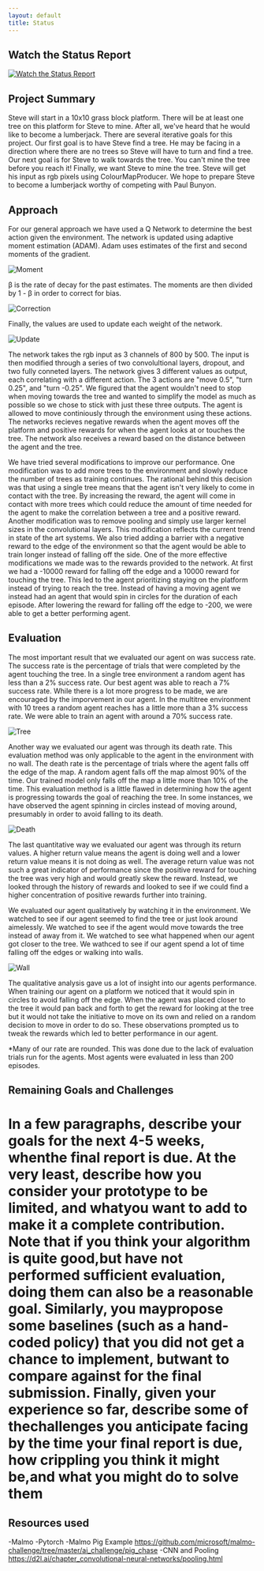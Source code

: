 ```yaml
---
layout: default
title: Status
---
```

## Watch the Status Report
[![Watch the Status Report](https://img.youtube.com/vi/kHjt8DJ0yOw/maxresdefault.jpg)](https://youtu.be/kHjt8DJ0yOw) 

## Project Summary
Steve will start in a 10x10 grass block platform. There will be at least one tree on this platform for Steve to mine. After all, we've heard that he would like to become a lumberjack. There are several iterative goals for this project. Our first goal is to have Steve find a tree. He may be facing in a direction where there are no trees so Steve will have to turn and find a tree. Our next goal is for Steve to walk towards the tree. You can't mine the tree before you reach it! Finally, we want Steve to mine the tree. Steve will get his input as rgb pixels using ColourMapProducer. We hope to prepare Steve to become a lumberjack worthy of competing with Paul Bunyon.

## Approach
For our general approach we have used a Q Network to determine the best action given the environment. The network is updated using adaptive moment estimation (ADAM). Adam uses estimates of the first and second moments of the gradient. 

![Moment](https://github.com/kchian/ForkThePork/images/moment.png)

β is the rate of decay for the past estimates. The moments are then divided by 1 - β in order to correct for bias. 

![Correction](https://github.com/kchian/ForkThePork/images/biasCorrection.png)

Finally, the values are used to update each weight of the network.

![Update](https://github.com/kchian/ForkThePork/images/update.png)

The network takes the rgb input as 3 channels of 800 by 500. The input is then modified through a series of two convolultional layers, dropout, and two fully conneted layers. The network gives 3 different values as output, each correlating with a different action. The 3 actions are "move 0.5", "turn 0.25", and "turn -0.25". We figured that the agent wouldn't need to stop when moving towards the tree and wanted to simplify the model as much as possible so we chose to stick with just these three outputs. The agent is allowed to move continiously through the environment using these actions. The networks recieves negative rewards when the agent moves off the platform and positive rewards for when the agent looks at or touches the tree. The network also receives a reward based on the distance between the agent and the tree.

We have tried several modifications to improve our performance. One modification was to add more trees to the environment and slowly reduce the number of trees as training continues. The rational behind this decision was that using a single tree means that the agent isn't very likely to come in contact with the tree. By increasing the reward, the agent will come in contact with more trees which could reduce the amount of time needed for the agent to make the correlation between a tree and a positive reward. Another modification was to remove pooling and simply use larger kernel sizes in the convolutional layers. This modification reflects the current trend in state of the art systems. We also tried adding a barrier with a negative reward to the edge of the environment so that the agent would be able to train longer instead of falling off the side. One of the more effective modifications we made was to the rewards provided to the network. At first we had a -10000 reward for falling off the edge and a 10000 reward for touching the tree. This led to the agent prioritizing staying on the platform instead of trying to reach the tree. Instead of having a moving agent we instead had an agent that would spin in circles for the duration of each episode. After lowering the reward for falling off the edge to -200, we were able to get a better performing agent. 

## Evaluation

The most important result that we evaluated our agent on was success rate. The success rate is the percentage of trials that were completed by the agent touching the tree. In a single tree environment a random agent has less than a 2% success rate. Our best agent was able to reach a 7% success rate. While there is a lot more progress to be made, we are encouraged by the imporvement in our agent. In the multitree environment with 10 trees a random agent reaches has a little more than a 3% success rate. We were able to train an agent with around a 70% success rate.

![Tree](https://github.com/kchian/ForkThePork/images/tree.png) 

Another way we evaluated our agent was through its death rate. This evaluation method was only applicable to the agent in the environment with no wall. The death rate is the percentage of trials where the agent falls off the edge of the map. A random agent falls off the map almost 90% of the time. Our trained model only falls off the map a little more than 10% of the time. This evaluation method is a little flawed in determining how the agent is progressing towards the goal of reaching the tree. In some instances, we have observed the agent spinning in circles instead of moving around, presumably in order to avoid falling to its death.

![Death](https://github.com/kchian/ForkThePork/images/death.png)

The last quantitative way we evaluated our agent was through its return values. A higher return value means the agent is doing well and a lower return value means it is not doing as well. The average return value was not such a great indicator of performance since the positive reward for touching the tree was very high and would greatly skew the reward. Instead, we looked through the history of rewards and looked to see if we could find a higher concentration of positive rewards further into training.

We evaluated our agent qualitatively by watching it in the environment. We watched to see if our agent seemed to find the tree or just look around aimelessly. We watched to see if the agent would move towards the tree instead of away from it. We watched to see what happened when our agent got closer to the tree. We wathced to see if our agent spend a lot of time falling off the edges or walking into walls.

![Wall](https://github.com/kchian/ForkThePork/images/wall.png)

The qualitative analysis gave us a lot of insight into our agents performance. When training our agent on a platform we noticed that it would spin in circles to avoid falling off the edge. When the agent was placed closer to the tree it would pan back and forth to get the reward for looking at the tree but it would not take the initiative to move on its own and relied on a random decision to move in order to do so. These observations prompted us to tweak the rewards which led to better performance in our agent. 

*Many of our rate are rounded. This was done due to the lack of evaluation trials run for the agents. Most agents were evaluated in less than 200 episodes.

## Remaining Goals and Challenges
# In a few paragraphs, describe your goals for the next 4-5 weeks, whenthe final report is due. At the very least, describe how you consider your prototype to be limited, and whatyou want to add to make it a complete contribution. Note that if you think your algorithm is quite good,but have not performed sufficient evaluation, doing them can also be a reasonable goal. Similarly, you maypropose some baselines (such as a hand-coded policy) that you did not get a chance to implement, butwant to compare against for the final submission. Finally, given your experience so far, describe some of thechallenges you anticipate facing by the time your final report is due, how crippling you think it might be,and what you might do to solve them



## Resources used
-Malmo
-Pytorch
-Malmo Pig Example 
https://github.com/microsoft/malmo-challenge/tree/master/ai_challenge/pig_chase
-CNN and Pooling
https://d2l.ai/chapter_convolutional-neural-networks/pooling.html
